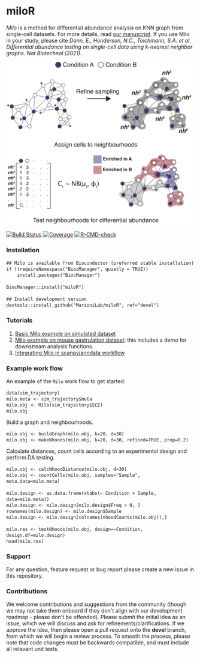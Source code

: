 # miloR
_Milo_ is a method for differential abundance analysis on KNN graph from single-cell datasets. For more details, read [our manuscript](https://doi.org/10.1038/s41587-021-01033-z). If you use Milo in your study, please cite _Dann, E., Henderson, N.C., Teichmann, S.A. et al. Differential abundance testing on single-cell data using k-nearest neighbor graphs. Nat Biotechnol (2021)._

<p align="center">
  <img src="docs/milo_schematic.png" width="500">
</p>

[![Build Status](https://travis-ci.com/MarioniLab/miloR.svg?branch=master)](https://travis-ci.com/MarioniLab/miloR)
[![Coverage](https://codecov.io/gh/MarioniLab/miloR/branch/master/graph/badge.svg)](https://codecov.io/gh/MarioniLab/miloR)
[![R-CMD-check](https://github.com/MarioniLab/miloR/actions/workflows/RCMD_check.yml/badge.svg)](https://github.com/MarioniLab/miloR/actions/workflows/RCMD_check.yml)

### Installation

```
## Milo is available from Bioconductor (preferred stable installation)
if (!requireNamespace("BiocManager", quietly = TRUE))
    install.packages("BiocManager")

BiocManager::install("miloR")

## Install development version
devtools::install_github("MarioniLab/miloR", ref="devel") 
```

### Tutorials

1. [Basic Milo example on simulated dataset](https://rawcdn.githack.com/MarioniLab/miloR/3646391023f600bae00efd9d940b888503d7a536/docs/articles/milo_demo.html)
2. [Milo example on mouse gastrulation dataset](https://rawcdn.githack.com/MarioniLab/miloR/7c7f906b94a73e62e36e095ddb3e3567b414144e/vignettes/milo_gastrulation.html#5_Finding_markers_of_DA_populations): this includes a demo for downstream analysis functions.
3. [Integrating Milo in scanpy/anndata workflow](https://github.com/MarioniLab/milo_analysis_2020/blob/main/notebooks/milo_in_python.ipynb)

### Example work flow
An example of the `Milo` work flow to get started:

```{r}
data(sim_trajectory)
milo.meta <- sim_trajectory$meta
milo.obj <- Milo(sim_trajectory$SCE)
milo.obj
```

Build a graph and neighbourhoods.

```{r}
milo.obj <- buildGraph(milo.obj, k=20, d=30)
milo.obj <- makeNhoods(milo.obj, k=20, d=30, refined=TRUE, prop=0.2)
```

Calculate distances, count cells according to an experimental design and perform DA testing.

```{r}
milo.obj <- calcNhoodDistance(milo.obj, d=30)
milo.obj <- countCells(milo.obj, samples="Sample", meta.data=milo.meta)

milo.design <- as.data.frame(xtabs(~ Condition + Sample, data=milo.meta))
milo.design <- milo.design[milo.design$Freq > 0, ]
rownames(milo.design) <- milo.design$Sample
milo.design <- milo.design[colnames(nhoodCounts(milo.obj)),]

milo.res <- testNhoods(milo.obj, design=~Condition, design.df=milo.design)
head(milo.res)
```

### Support

For any question, feature request or bug report please create a new issue in this repository.

### Contributions

We welcome contributions and suggestions from the community (though we may not take them onboard if they don't align with our development roadmap - please 
don't be offended). Please submit the initial idea as an issue, which we will discuss and ask for refinements/clarifications. If we approve the idea, then 
please open a pull request onto the __devel__ branch, from which we will begin a review process. To smooth the process, please note that code changes must be 
backwards compatible, and must include all relevant unit tests.
